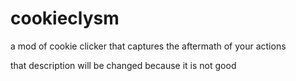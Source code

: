# cookieclysm
a mod of cookie clicker that captures the aftermath of your actions

that description will be changed because it is not good
